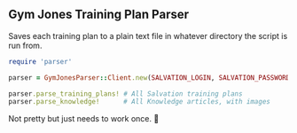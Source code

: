 ## Gym Jones Training Plan Parser

Saves each training plan to a plain text file in whatever directory the
script is run from.

```ruby
require 'parser'

parser = GymJonesParser::Client.new(SALVATION_LOGIN, SALVATION_PASSWORD)

parser.parse_training_plans! # All Salvation training plans
parser.parse_knowledge!      # All Knowledge articles, with images
```

Not pretty but just needs to work once. :metal:
